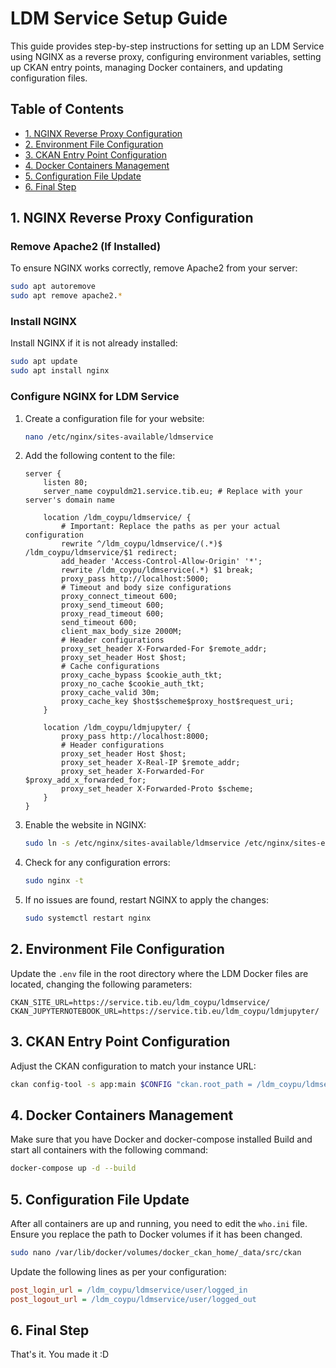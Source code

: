 
# LDM Service Setup Guide

This guide provides step-by-step instructions for setting up an LDM Service using NGINX as a reverse proxy, configuring environment variables, setting up CKAN entry points, managing Docker containers, and updating configuration files.

## Table of Contents

- [1. NGINX Reverse Proxy Configuration](#1-nginx-reverse-proxy-configuration)
- [2. Environment File Configuration](#2-environment-file-configuration)
- [3. CKAN Entry Point Configuration](#3-ckan-entry-point-configuration)
- [4. Docker Containers Management](#4-docker-containers-management)
- [5. Configuration File Update](#5-configuration-file-update)
- [6. Final Step](#6-final-step)

## 1. NGINX Reverse Proxy Configuration

### Remove Apache2 (If Installed)

To ensure NGINX works correctly, remove Apache2 from your server:

```bash
sudo apt autoremove
sudo apt remove apache2.*
```

### Install NGINX

Install NGINX if it is not already installed:

```bash
sudo apt update
sudo apt install nginx
```

### Configure NGINX for LDM Service

1. Create a configuration file for your website:

    ```bash
    nano /etc/nginx/sites-available/ldmservice
    ```

2. Add the following content to the file:

    ```nginx
    server {
        listen 80;
        server_name coypuldm21.service.tib.eu; # Replace with your server's domain name

        location /ldm_coypu/ldmservice/ { 
            # Important: Replace the paths as per your actual configuration
            rewrite ^/ldm_coypu/ldmservice/(.*)$ /ldm_coypu/ldmservice/$1 redirect;
            add_header 'Access-Control-Allow-Origin' '*';
            rewrite /ldm_coypu/ldmservice(.*) $1 break;
            proxy_pass http://localhost:5000;
            # Timeout and body size configurations
            proxy_connect_timeout 600;
            proxy_send_timeout 600;
            proxy_read_timeout 600;
            send_timeout 600;
            client_max_body_size 2000M;
            # Header configurations
            proxy_set_header X-Forwarded-For $remote_addr;
            proxy_set_header Host $host;
            # Cache configurations
            proxy_cache_bypass $cookie_auth_tkt;
            proxy_no_cache $cookie_auth_tkt;
            proxy_cache_valid 30m;
            proxy_cache_key $host$scheme$proxy_host$request_uri;
        }

        location /ldm_coypu/ldmjupyter/ {
            proxy_pass http://localhost:8000;
            # Header configurations
            proxy_set_header Host $host;
            proxy_set_header X-Real-IP $remote_addr;
            proxy_set_header X-Forwarded-For $proxy_add_x_forwarded_for;
            proxy_set_header X-Forwarded-Proto $scheme;
        }
    }
    ```

3. Enable the website in NGINX:

    ```bash
    sudo ln -s /etc/nginx/sites-available/ldmservice /etc/nginx/sites-enabled/
    ```

4. Check for any configuration errors:

    ```bash
    sudo nginx -t
    ```

5. If no issues are found, restart NGINX to apply the changes:

    ```bash
    sudo systemctl restart nginx
    ```

## 2. Environment File Configuration

Update the `.env` file in the root directory where the LDM Docker files are located, changing the following parameters:

```dotenv
CKAN_SITE_URL=https://service.tib.eu/ldm_coypu/ldmservice/
CKAN_JUPYTERNOTEBOOK_URL=https://service.tib.eu/ldm_coypu/ldmjupyter/
```

## 3. CKAN Entry Point Configuration

Adjust the CKAN configuration to match your instance URL:

```bash
ckan config-tool -s app:main $CONFIG "ckan.root_path = /ldm_coypu/ldmservice/{{LANG}}"
```

## 4. Docker Containers Management

Make sure that you have Docker and docker-compose installed
Build and start all containers with the following command:

```bash
docker-compose up -d --build
```

## 5. Configuration File Update

After all containers are up and running, you need to edit the `who.ini` file. Ensure you replace the path to Docker volumes if it has been changed.

```bash
sudo nano /var/lib/docker/volumes/docker_ckan_home/_data/src/ckan
```

Update the following lines as per your configuration:

```ini
post_login_url = /ldm_coypu/ldmservice/user/logged_in
post_logout_url = /ldm_coypu/ldmservice/user/logged_out
```

## 6. Final Step

That's it. You made it :D
